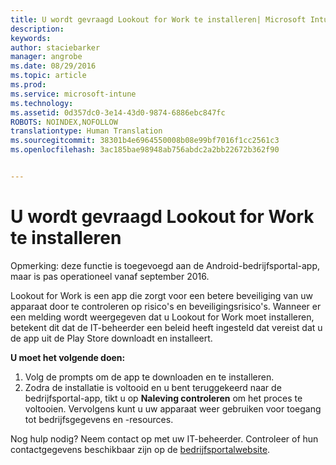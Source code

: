 ```yaml
---
title: U wordt gevraagd Lookout for Work te installeren| Microsoft Intune
description: 
keywords: 
author: staciebarker
manager: angrobe
ms.date: 08/29/2016
ms.topic: article
ms.prod: 
ms.service: microsoft-intune
ms.technology: 
ms.assetid: 0d357dc0-3e14-43d0-9874-6886ebc847fc
ROBOTS: NOINDEX,NOFOLLOW
translationtype: Human Translation
ms.sourcegitcommit: 38301b4e6964550008b08e99bf7016f1cc2561c3
ms.openlocfilehash: 3ac185bae98948ab756abdc2a2bb22672b362f90


---
```


# U wordt gevraagd Lookout for Work te installeren
Opmerking: deze functie is toegevoegd aan de Android-bedrijfsportal-app, maar is pas operationeel vanaf september 2016.

Lookout for Work is een app die zorgt voor een betere beveiliging van uw apparaat door te controleren op risico's en beveiligingsrisico's. Wanneer er een melding wordt weergegeven dat u Lookout for Work moet installeren, betekent dit dat de IT-beheerder een beleid heeft ingesteld dat vereist dat u de app uit de Play Store downloadt en installeert.

**U moet het volgende doen:**

1.  Volg de prompts om de app te downloaden en te installeren.
2.  Zodra de installatie is voltooid en u bent teruggekeerd naar de bedrijfsportal-app, tikt u op **Naleving controleren** om het proces te voltooien. Vervolgens kunt u uw apparaat weer gebruiken voor toegang tot bedrijfsgegevens en -resources.

Nog hulp nodig? Neem contact op met uw IT-beheerder. Controleer of hun contactgegevens beschikbaar zijn op de [bedrijfsportalwebsite](http://portal.manage.microsoft.com).





<!--HONumber=Aug16_HO5-->


